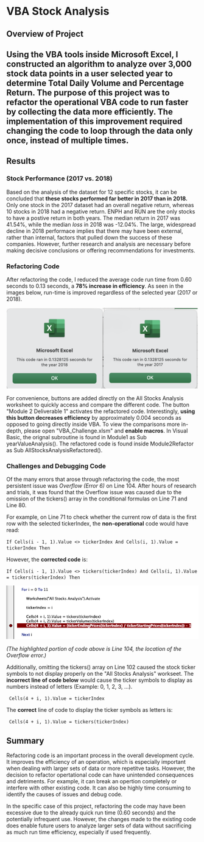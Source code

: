 # VBA Stock Analysis

## Overview of Project
Using the VBA tools inside Microsoft Excel, I constructed an algorithm to analyze over 3,000 stock data points in a user selected year to determine Total Daily Volume and Percentage Return. The purpose of this project was to refactor the operational VBA code to run faster by collecting the data more efficiently. The implementation of this improvement required changing the code to loop through the data only once, instead of multiple times.
---

## Results

### Stock Performance (2017 vs. 2018)
Based on the analysis of the dataset for 12 specific stocks, it can be concluded that **these stocks performed far better in 2017 than in 2018.** Only one stock in the 2017 dataset had an overall negative return, whereas 10 stocks in 2018 had a negative return. ENPH and RUN are the only stocks to have a postive return in both years. The median return in 2017 was 41.54%, while the median *loss* in 2018 was -12.04%. The large, widespread decline in 2018 performace implies that there may have been external, rather than internal, factors that pulled down the success of these companies. However, further research and analysis are necessary before making decisive conclusions or offering recommendations for investments.

### Refactoring Code
After refactoring the code, I reduced the average code run time from 0.60 seconds to 0.13 seconds, a **78% increase in efficiency**. As seen in the images below, run-time is improved regardless of the selected year (2017 or 2018).

![2017:8_runtime](https://github.com/Mishkanian/stock-analysis/blob/main/Resources/VBA_Challenge_2017:8.png) 


For convenience, buttons are added directly on the All Stocks Analysis worksheet to quickly access and compare the different code. The button "Module 2 Deliverable 1" activates the refactored code. Interestingly, **using this button decreases efficiency** by approximately 0.004 seconds as opposed to going directly inside VBA. To view the comparisons more in-depth, please open "VBA_Challenge.xlsm" and **enable macros**. In Visual Basic, the orignal subroutine is found in Module1 as Sub yearValueAnalysis(). The refactored code is found inside Module2Refactor as Sub AllStocksAnalysisRefactored().

### Challenges and Debugging Code
Of the many errors that arose through refactoring the code, the most persistent issue was *Overflow (Error 6)* on Line 104. After hours of research and trials, it was found that the Overflow issue was caused due to the omission of the tickers() array in the conditional formulas on Line 71 and Line 80.

For example, on Line 71 to check whether the current row of data is the first row with the selected tickerIndex, the **non-operational** code would have read:
```
If Cells(i - 1, 1).Value <> tickerIndex And Cells(i, 1).Value = tickerIndex Then
```

However, the **corrected code** is:
```
If Cells(i - 1, 1).Value <> tickers(tickerIndex) And Cells(i, 1).Value = tickers(tickerIndex) Then
```
![Line104Error](https://github.com/Mishkanian/stock-analysis/blob/main/Resources/Line_104_error.png) 

*(The highlighted portion of code above is Line 104, the location of the Overflow error.)*

Additionally, omitting the tickers() array on Line 102 caused the stock ticker symbols to not display properly on the "All Stocks Analysis" workseet. The **incorrect line of code below** would cause the ticker symbols to display as numbers instead of letters (Example: 0, 1, 2, 3, ...).

```
 Cells(4 + i, 1).Value = tickerIndex
 ```
The **correct** line of code to display the ticker symbols as letters is:

```
 Cells(4 + i, 1).Value = tickers(tickerIndex)
```

## Summary
Refactoring code is an important process in the overall development cycle. It improves the efficiency of an operation, which is especially important when dealing with larger sets of data or more repetitve tasks. However, the decision to refactor opertational code can have unintended consequences and detriments. For example, it can break an opertion completely or interfere with other existing code. It can also be highly time consuming to identify the causes of issues and debug code.

In the specific case of this project, refactoring the code may have been excessive due to the already quick run time (0.60 seconds) and the potentially infrequent use. However, the changes made to the existing code does enable future users to analyze larger sets of data without sacrificing as much run time efficiency, especially if used frequently.
